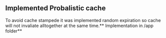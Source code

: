 ## Implemented Probalistic cache

To avoid cache stampede it was implemented random expiration so cache will not invaliate alltogether at the same time.** Implementation in /app folder**
